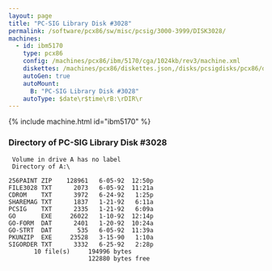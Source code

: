 ```yaml
---
layout: page
title: "PC-SIG Library Disk #3028"
permalink: /software/pcx86/sw/misc/pcsig/3000-3999/DISK3028/
machines:
  - id: ibm5170
    type: pcx86
    config: /machines/pcx86/ibm/5170/cga/1024kb/rev3/machine.xml
    diskettes: /machines/pcx86/diskettes.json,/disks/pcsigdisks/pcx86/diskettes.json
    autoGen: true
    autoMount:
      B: "PC-SIG Library Disk #3028"
    autoType: $date\r$time\rB:\rDIR\r
---
```


{% include machine.html id="ibm5170" %}

### Directory of PC-SIG Library Disk #3028

     Volume in drive A has no label
     Directory of A:\

    256PAINT ZIP    128961   6-05-92  12:50p
    FILE3028 TXT      2073   6-05-92  11:21a
    CDROM    TXT      3972   6-24-92   1:25p
    SHAREMAG TXT      1837   1-21-92   6:11a
    PCSIG    TXT      2335   1-21-92   6:09a
    GO       EXE     26022   1-10-92  12:14p
    GO-FORM  DAT      2401   1-20-92  10:24a
    GO-STRT  DAT       535   6-05-92  11:39a
    PKUNZIP  EXE     23528   3-15-90   1:10a
    SIGORDER TXT      3332   6-25-92   2:28p
           10 file(s)     194996 bytes
                          122880 bytes free
